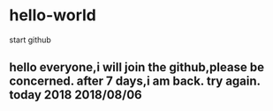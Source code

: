 # hello-world
start github

hello everyone,i will join the github,please be concerned.
after 7 days,i am back.
try again.
today 2018
2018/08/06
----------

